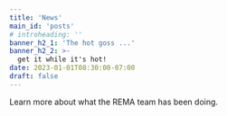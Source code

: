 ```yaml
---
title: 'News'
main_id: 'posts'
# introheading: ''
banner_h2_1: 'The hot goss ...'
banner_h2_2: >-
  get it while it's hot!
date: 2023-01-01T08:30:00-07:00
draft: false
---
```


Learn more about what the REMA team has been doing.
